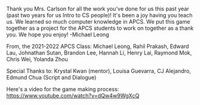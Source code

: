 Thank you Mrs. Carlson for all the work you've done for us this past year (past two years for us Intro to CS people)! It's been a joy having you teach us. We learned so much computer knowledge in APCS. We put this game together as a project for the APCS students to work on together as a thank you. We hope you enjoy!
    -Michael Leong

From, the 2021-2022 APCS Class:
    Michael Leong,
    Rahil Prakash,
    Edward Lau,
    Johnathan Sutan,
    Brandon Lee,
    Hannah Li,
    Henry Lai,
    Raymond Mok,
    Chris Wei,
    Yolanda Zhou

Special Thanks to:
    Krystal Kwan (mentor), Louisa Guevarra, CJ Alejandro, Edmund Chua (Script and Dialogue)

Here's a video for the game making process:
https://www.youtube.com/watch?v=dQw4w9WgXcQ
